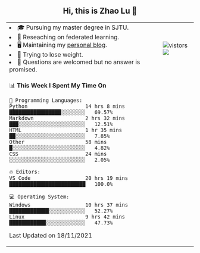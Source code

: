 <h2 align="center"> Hi, this is Zhao Lu 👋</h2>

<table style="overflow:hidden;">
    <tr> 
        <td>
            <li>🎓 Pursuing my master degree in SJTU.</li>
            <li>🌱 Reseaching on federated learning.</li>
            <li>🖥️ Maintaining my <a href="https://ifarewell.xyz">personal blog</a>.</li>
            <li>💪 Trying to lose weight.</li>
            <li>💬 Questions are welcomed but no answer is promised.</li> 
        </td>
        <td>
            <img src="https://visitor-badge.glitch.me/badge?page_id=ifarewell" alt="vistors" />
        <br>
          <img src="https://github-readme-stats.vercel.app/api?username=ifarewell&theme=graywhite&hide=prs,contribs&show_icons=true&hide_border=true&icon_color=CE1D2D&text_color=718096&bg_color=ffffff&hide_title=true" />
        </td>
    </tr>
    <tr>
        <td colspan="2">
            
<!--START_SECTION:waka-->
📊 **This Week I Spent My Time On** 

```text
💬 Programming Languages: 
Python                   14 hrs 8 mins       █████████████████░░░░░░░░   69.57% 
Markdown                 2 hrs 32 mins       ███░░░░░░░░░░░░░░░░░░░░░░   12.51% 
HTML                     1 hr 35 mins        ██░░░░░░░░░░░░░░░░░░░░░░░   7.85% 
Other                    58 mins             █░░░░░░░░░░░░░░░░░░░░░░░░   4.82% 
CSS                      24 mins             ░░░░░░░░░░░░░░░░░░░░░░░░░   2.05%

🔥 Editors: 
VS Code                  20 hrs 19 mins      █████████████████████████   100.0%

💻 Operating System: 
Windows                  10 hrs 37 mins      █████████████░░░░░░░░░░░░   52.27% 
Linux                    9 hrs 42 mins       ████████████░░░░░░░░░░░░░   47.73%

```


 Last Updated on 18/11/2021
<!--END_SECTION:waka-->
            
</td></tr>
</table>

